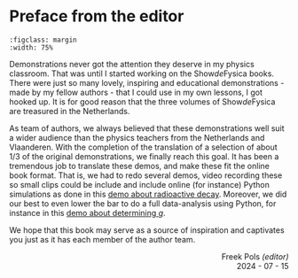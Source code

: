 # Preface from the editor

```{figure} Figures/pols.jpg
:figclass: margin
:width: 75%
```

Demonstrations never got the attention they deserve in my physics classroom. That was until I started working on the Show*de*Fysica books. There were just so many lovely, inspiring and educational demonstrations - made by my fellow authors - that I could use in my own lessons, I got hooked up. It is for good reason that the three volumes of Show*de*Fysica are treasured in the Netherlands.

As team of authors, we always believed that these demonstrations well suit a wider audience than the physics teachers from the Netherlands and Vlaanderen. With the completion of the translation of a selection of about 1/3 of the original demonstrations, we finally reach this goal. It has been a tremendous job to translate these demos, and make these fit the online book format. That is, we had to redo several demos, video recording these so small clips could be include and include online (for instance) Python simulations as done in this [demo about radioactive decay](../demos/demo97/demo97.ipynb). Moreover, we did our best to even lower the bar to do a full data-analysis using Python, for instance in this [demo about determining $g$](../demos/demo73/demo73.ipynb). 

We hope that this book may serve as a source of inspiration and captivates you just as it has each member of the author team.

<div align="right">

Freek Pols *(editor)*<br>
2024 - 07 - 15

</div>
